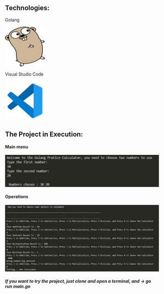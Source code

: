 

<h2>Technologies: </h2>
<p>Golang</p>
<img src="./img/golangoficial.png"
width="130"
height="130"
/>

<p>Visual Studio Code</p>
<img src="./img/vscode.png"
width="130"
height="130"
/>

<h2>The Project in Execution:</h2>
<h4>Main menu</h4>
<img src="./img/menu.png"/>

<h4>Operations</h4>
<img src="./img/execute.png"/>




<h5>If you want to try the project, just clone and open a terminal, and -> go run main.go</h5>
